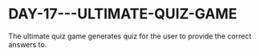 # DAY-17---ULTIMATE-QUIZ-GAME
The ultimate quiz game generates quiz for the user to provide the correct answers to.
